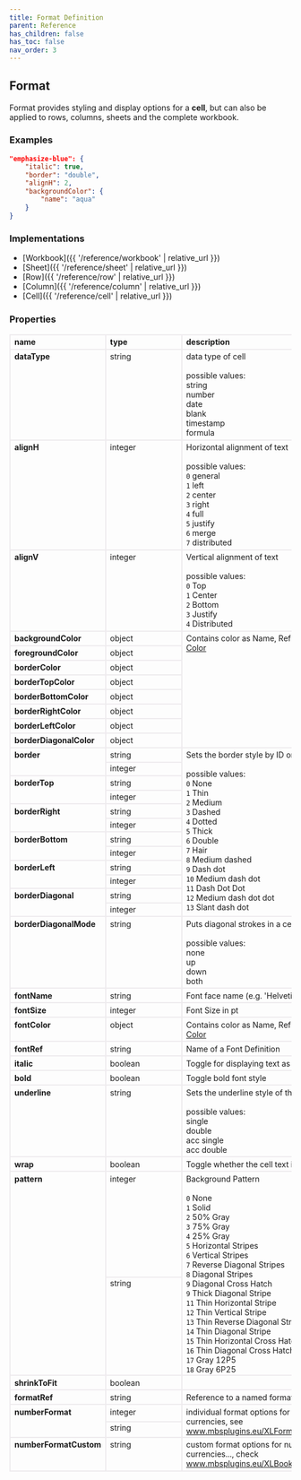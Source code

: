 ```yaml
---
title: Format Definition
parent: Reference
has_children: false
has_toc: false
nav_order: 3
---
```


<style>

table {
    border-collapse: collapse;
}

.table-wrapper {
    border-radius: 2px;
    box-shadow: none;
}

th {
    text-align: start;
}

th, td {
    vertical-align: baseline;
    min-width: 120px;
    border: 2px solid #eeebee;
}

@media (min-width: 31.25rem) { th, td { font-size: 14px !important; } }

th:first-of-type, td:first-of-type { border-left: 2px solid #eeebee; }

tbody tr:last-of-type th, tbody tr:last-of-type td { border-bottom: 2px solid #eeebee; }
/* tbody tr:last-of-type td { padding-bottom: 0.75rem; } */
code {font-size: 0.83em;}

</style>

## Format

Format provides styling and display options for a **cell**, but can also be applied to rows, columns, sheets and the complete workbook.

### Examples

```json
"emphasize-blue": {
    "italic": true,
    "border": "double",
    "alignH": 2,
    "backgroundColor": {
        "name": "aqua"
    }
}
```

### Implementations

- [Workbook]({{ '/reference/workbook' | relative_url }})
- [Sheet]({{ '/reference/sheet' | relative_url }})
- [Row]({{ '/reference/row' | relative_url }})
- [Column]({{ '/reference/column' | relative_url }})
- [Cell]({{ '/reference/cell' | relative_url }})


### Properties

<table>
    <tr>
        <th>name</th>
        <th>type</th>
        <th>description</th>
    </tr>
<tr>
    <th>dataType</th>
    <td>string</td>
    <td>data type of cell<br><br>possible values:<br>string<br>number<br>date<br>blank<br>timestamp<br>formula</td>
</tr>
<tr>
    <th>alignH</th>
    <td>integer</td>
    <td>Horizontal alignment of text<br><br>possible values:<br><code>0</code> general<br><code>1</code> left<br><code>2</code> center<br><code>3</code> right<br><code>4</code> full<br><code>5</code> justify<br><code>6</code> merge<br><code>7</code> distributed</td>
</tr>
<tr>
    <th>alignV</th>
    <td>integer</td>
    <td>Vertical alignment of text<br><br>possible values:<br><code>0</code> Top<br><code>1</code> Center<br><code>2</code> Bottom<br><code>3</code> Justify<br><code>4</code> Distributed</td>
</tr>
<tr>
    <th>backgroundColor</th>
    <td>object</td>
    <td rowspan=8>Contains color as Name, Ref or RGB<br><a href="/reference/color/">Color</a></td>
</tr>
<tr>
    <th>foregroundColor</th>
    <td>object</td>
</tr>
<tr>
    <th>borderColor</th>
    <td>object</td>
</tr>
<tr>
<th>borderTopColor</th>
    <td>object</td>
</tr>
<tr>
    <th>borderBottomColor</th>
    <td>object</td>
</tr>
<tr>
    <th>borderRightColor</th>
    <td>object</td>
</tr>
<tr>
    <th>borderLeftColor</th>
    <td>object</td>
</tr>
<tr>
    <th>borderDiagonalColor</th>
    <td>object</td>
</tr>
<tr>
    <th rowspan=2>border</th>
    <td>string</td>
    <td rowspan=12>Sets the border style by ID or name.<br><br>possible values:<br><code>0</code> None<br> <code>1</code> Thin<br> <code>2</code> Medium<br> <code>3</code> Dashed<br> <code>4</code> Dotted<br> <code>5</code> Thick<br> <code>6</code> Double<br> <code>7</code> Hair<br> <code>8</code> Medium dashed<br> <code>9</code> Dash dot<br> <code>10</code> Medium dash dot<br> <code>11</code> Dash Dot Dot<br> <code>12</code> Medium dash dot dot<br> <code>13</code> Slant dash dot</td>
</tr>
<tr>
    <td>integer</td>
</tr>
<tr>
    <th rowspan=2>borderTop</th>
    <td>string</td>
</tr>
<tr>
    <td>integer</td>
</tr>
<tr>
    <th rowspan=2>borderRight</th>
    <td>string</td>
</tr>
<tr>
    <td>integer</td>
</tr>
<tr>
    <th rowspan=2>borderBottom</th>
    <td>string</td>
</tr>
<tr>
    <td>integer</td>
</tr>
<tr>
    <th rowspan=2>borderLeft</th>
    <td>string</td>
</tr>
<tr>
    <td>integer</td>
</tr>
<tr>
    <th rowspan=2>borderDiagonal</th>
    <td>string</td>
</tr>
<tr>
    <td>integer</td>
</tr>
<tr>
    <th>borderDiagonalMode</th>
    <td>string</td>
    <td>Puts diagonal strokes in a cell.<br><br>possible values:<br>none<br>up<br>down<br>both</td>
</tr>
<tr>
    <th>fontName</th>
    <td>string</td>
    <td>Font face name (e.g. 'Helvetica')</td>
</tr>
<tr>
    <th>fontSize</th>
    <td>integer</td>
    <td>Font Size in pt</td>
</tr>
<tr>
    <th>fontColor</th>
    <td>object</td>
    <td>Contains color as Name, Ref or RGB<br><a href="/reference/color/">Color</a></td>
</tr>
<tr>
    <th>fontRef</th>
    <td>string</td>
    <td>Name of a Font Definition</td>
</tr>
<tr>
    <th>italic</th>
    <td>boolean</td>
    <td>Toggle for displaying text as italic.</td>
</tr>
<tr>
    <th>bold</th>
    <td>boolean</td>
    <td>Toggle bold font style</td>
</tr>
<tr>
    <th>underline</th>
    <td>string</td>
    <td>Sets the underline style of the font.<br><br>possible values:<br>single<br>double<br>acc single<br>acc double</td>
</tr>
<tr>
    <th>wrap</th>
    <td>boolean</td>
    <td>Toggle whether the cell text is wrapped.</td>
</tr>
<tr>
    <th rowspan=2>pattern</th>
    <td>integer</td><td rowspan=2>Background Pattern<br><br><code>0</code> None<br><code>1</code> Solid<br><code>2</code> 50% Gray<br><code>3</code> 75% Gray<br><code>4</code> 25% Gray<br><code>5</code> Horizontal Stripes<br><code>6</code> Vertical Stripes<br><code>7</code> Reverse Diagonal Stripes<br><code>8</code> Diagonal Stripes<br><code>9</code> Diagonal Cross Hatch<br><code>9</code> Thick Diagonal Stripe<br><code>11</code> Thin Horizontal Stripe<br><code>12</code> Thin Vertical Stripe<br><code>13</code> Thin Reverse Diagonal Stripe<br><code>14</code> Thin Diagonal Stripe<br><code>15</code> Thin Horizontal Cross Hatch<br><code>16</code> Thin Diagonal Cross Hatch<br><code>17</code> Gray 12P5<br><code>18</code> Gray 6P25</td>
</tr>
<tr>
    <td>string</td>
</tr>
<tr>
    <th>shrinkToFit</th>
    <td>boolean</td>
    <td></td>
</tr>
<tr>
    <th>formatRef</th>
    <td>string</td>
    <td>Reference to a named format.</td>
</tr>
<tr>
    <th rowspan=2>numberFormat</th>
    <td>integer</td>
    <td rowspan=2>individual format options for numbers, dates, currencies, see <a href="https://www.mbsplugins.eu/XLFormatSetNumFormat.shtml">www.mbsplugins.eu/XLFormatSetNumFormat</td>
</tr>
<tr>
    <td>string</td>
</tr>
<tr>
    <th>numberFormatCustom</th>
    <td>string</td>
    <td>custom format options for numbers, dates, currencies..., check <a href="https://www.mbsplugins.eu/XLBookAddCustomNumFormat.shtml">www.mbsplugins.eu/XLBookAddCustomNumFormat</a></td>
</tr>
</table>
